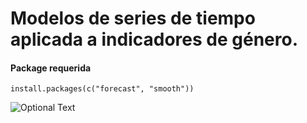 # Modelos de series de tiempo aplicada a indicadores de género.


#### Package requerida

```
install.packages(c("forecast", "smooth"))
```

![Optional Text](https://pbs.twimg.com/media/FN2hs-xX0AENZY7?format=jpg&name=4096x4096)
